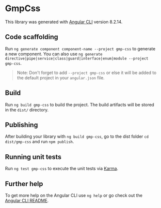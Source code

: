 # GmpCss

This library was generated with [Angular CLI](https://github.com/angular/angular-cli) version 8.2.14.

## Code scaffolding

Run `ng generate component component-name --project gmp-css` to generate a new component. You can also use `ng generate directive|pipe|service|class|guard|interface|enum|module --project gmp-css`.
> Note: Don't forget to add `--project gmp-css` or else it will be added to the default project in your `angular.json` file. 

## Build

Run `ng build gmp-css` to build the project. The build artifacts will be stored in the `dist/` directory.

## Publishing

After building your library with `ng build gmp-css`, go to the dist folder `cd dist/gmp-css` and run `npm publish`.

## Running unit tests

Run `ng test gmp-css` to execute the unit tests via [Karma](https://karma-runner.github.io).

## Further help

To get more help on the Angular CLI use `ng help` or go check out the [Angular CLI README](https://github.com/angular/angular-cli/blob/master/README.md).
